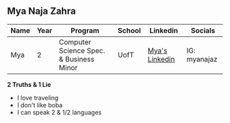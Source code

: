 ## **Mya Naja Zahra** 

| Name | Year | Program | School | Linkedin | Socials |
|------|------|---------|----------|---------|---------|
|Mya| 2| Computer Science Spec. & Business Minor| UofT| [Mya's Linkedin](www.linkedin.com/in/mya-naja-zahra)| IG: myanajaz |

**2 Truths & 1 Lie** 
- I love traveling 
- I don't like boba
- I can speak 2 & 1/2 languages